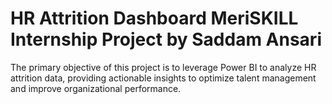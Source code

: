 # HR Attrition Dashboard MeriSKILL Internship Project by Saddam Ansari

The primary objective of this project is to leverage Power BI to analyze HR attrition data, providing actionable insights to optimize talent management and improve organizational performance.
